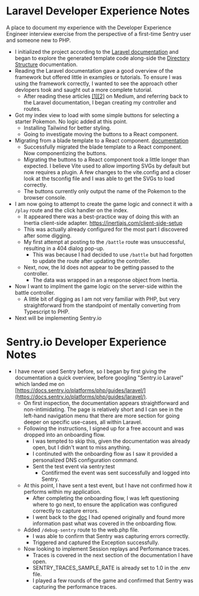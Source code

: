 # Laravel Developer Experience Notes
A place to document my experience with the Developer Experience Engineer interview exercise from the perspective of a first-time Sentry user and someone new to PHP.

 - I initialized the project according to the [Laravel documentation](https://laravel.com/docs/12.x) and began to explore the generated template code along-side the [Directory Structure](https://laravel.com/docs/12.x/structure) documentation.
 - Reading the Laravel documentation gave a good overview of the framework but offered little in examples or tutorials. To ensure I was using the framework correctly, I wanted to see the approach other devlopers took and saught out a more complete tutorial.
   - After reading these articles [[1]](https://medium.com/@rivo.agency2010/how-to-get-started-with-laravel-a-beginners-guide-3079d26fa22d)[[2]](https://medium.com/novai-php-laravel-101/building-a-hello-world-web-application-with-laravel-72c650599a3f) on Medium, and referring back to the Laravel documentation, I began creating my controller and routes.
- Got my index view to load with some simple buttons for selecting a starter Pokemon. No logic added at this point.
  - Installing Tailwind for better styling.
  - Going to investigate moving the buttons to a React component.
- Migrating from a blade template to a React component. [documentation](https://laravel.com/docs/12.x/frontend#using-react-or-vue)
  - Successfully migrated the blade template to a React component. Now componentizing the buttons.
  - Migrating the buttons to a React component took a little longer than expected. I believe Vite used to allow importing SVGs by default but now requires a plugin. A few changes to the vite.config and a closer look at the tsconfig file and I was able to get the SVGs to load correctly.
  - The buttons currently only output the name of the Pokemon to the browser console.
- I am now going to attempt to create the game logic and connect it with a `/play` route and the click handler on the index.
  - It appeared there was a best-practice way of doing this with an Inertia client-side adapter. https://inertiajs.com/client-side-setup
  - This was actually already configured for the most part I discovered after some digging.
  - My first attempt at posting to the `/battle` route was unsuccessful, resulting in a 404 dialog pop-up.
    - This was because I had decided to use `/battle` but had forgotten to update the route after updating the controller.
  - Next, now, the Id does not appear to be getting passed to the controller.
    - The data was wrapped in an a response object from Inertia. 
- Now I want to implment the game logic on the server-side within the battle controller.
  - A little bit of digging as I am not very familiar with PHP, but very straightforward from the standpoint of mentally converting from Typescript to PHP.
- Next will be implementing Sentry.io

# Sentry.io Developer Experience Notes
- I have never used Sentry before, so I began by first giving the documentation a quick overview, before googling "Sentry.io Laravel" which landed me on [https://docs.sentry.io/platforms/php/guides/laravel/](https://docs.sentry.io/platforms/php/guides/laravel/).
  - On first inspection, the documentation appears straightforward and non-intimidating. The page is relatively short and I can see in the left-hand navigation menu that there are more section for going deeper on specific use-cases, all within Laravel.
  - Following the instructions, I signed up for a free account and was dropped into an onboarding flow.
    - I was tempted to skip this, given the documentation was already open, but I didn't want to miss anything.
    - I continuted with the onboarding flow as I saw it provided a personalized DNS configuration command.
    - Sent the test event via sentry:test
      - Contifirmed the event was sent successfully and logged into Sentry.
  - At this point, I have sent a test event, but I have not confirmed how it performs within my application.
    - After completing the onboarding flow, I was left questioning where to go next, to ensure the application was configured correctly to capture errors.
    - I went back to the [doc](https://docs.sentry.io/platforms/php/guides/laravel/#verify-with-code) I had opened originally and found more information past what was covered in the onboarding flow.
  - Added `/debug-sentry` route to the web.php file.
    - I was able to confirm that Sentry was capturing errors correctly.
    - Triggered and captured the Exception successfully.
  - Now looking to implement Session replays and Performance traces.
    - Traces is covered in the next section of the documentation I have open.
    - SENTRY_TRACES_SAMPLE_RATE is already set to 1.0 in the .env file.
    - I played a few rounds of the game and confirmed that Sentry was capturing the performance traces.